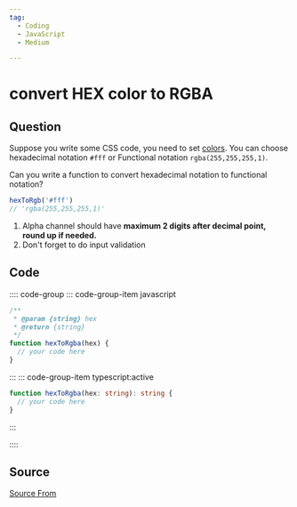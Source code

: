 ```yaml
---
tag:
  - Coding
  - JavaScript
  - Medium

---
```

  
# convert HEX color to RGBA

## Question
Suppose you write some CSS code, you need to set [colors](https://developer.mozilla.org/en-US/docs/Web/CSS/color_value). You can choose hexadecimal notation `#fff` or Functional notation `rgba(255,255,255,1)`.

Can you write a function to convert hexadecimal notation to functional notation?

```js
hexToRgb('#fff')
// 'rgba(255,255,255,1)'
```

1.  Alpha channel should have **maximum 2 digits after decimal point, round up if needed.**
2.  Don't forget to do input validation

## Code
:::: code-group
::: code-group-item javascript
```javascript
/**
 * @param {string} hex
 * @return {string}
 */
function hexToRgba(hex) {
  // your code here
}
```
:::
    ::: code-group-item typescript:active
```typescript
function hexToRgba(hex: string): string {
  // your code here
}
```
:::
    
::::



##  Source
[Source From](https://bigfrontend.dev/problem/convert-HEX-color-to-RGBA)

  